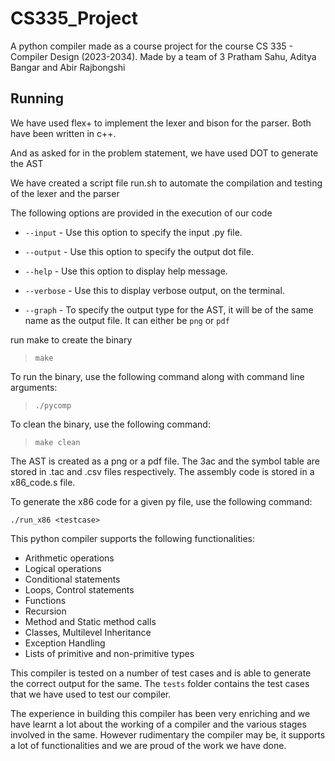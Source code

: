 # CS335_Project

A python compiler made as a course project for the course CS 335 -  Compiler Design (2023-2034). Made by a team of 3 Pratham Sahu, Aditya Bangar and Abir Rajbongshi

## Running

We have used flex+ to implement the lexer and bison for the parser. Both have been written in c++.

And as asked for in the problem statement, we have used DOT to generate the AST


We have created a script file run.sh to automate the compilation and testing of the lexer and the parser

The following options are provided in the execution of our code

- `--input` - Use this option to specify the input .py file.  

- `--output` - Use this option to specify the output dot file.

- `--help` - Use this option to display help message.

- `--verbose` -  Use this to display verbose output, on the terminal.

- `--graph` - To specify the output type for the AST, it will be of the same name as the output file. It can either be `png` or `pdf`

run make to create the binary
> `make`  

To run the binary, use the following command along with command line arguments:
> `./pycomp`

To clean the binary, use the following command:
> `make clean`



The AST is created as a png or a pdf file. The 3ac and the symbol table are stored in .tac and .csv files respectively. The assembly code is stored in a x86_code.s file.

To generate the x86 code for a given py file, use the following command:

```
./run_x86 <testcase>
```

This python compiler supports the following functionalities:

- Arithmetic operations
- Logical operations
- Conditional statements
- Loops, Control statements
- Functions
- Recursion
- Method and Static method calls
- Classes, Multilevel Inheritance
- Exception Handling
- Lists of primitive and non-primitive types

This compiler is tested on a number of test cases and is able to generate the correct output for the same. 
The `tests` folder contains the test cases that we have used to test our compiler.

The experience in building this compiler has been very enriching and we have learnt a lot about the working of a compiler and the various stages involved in the same. However rudimentary the compiler may be, it supports a lot of functionalities and we are proud of the work we have done.
